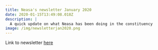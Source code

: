 ```yaml
---
title: Neasa's newsletter January 2020
date: 2020-01-15T13:49:08.018Z
description: |
  A quick update on what Neasa has been doing in the constituency
image: /img/newsletterjan2020.png
---
```

Link to newsletter [here](/docs/Newsletter-Jan-2020.pdf)
